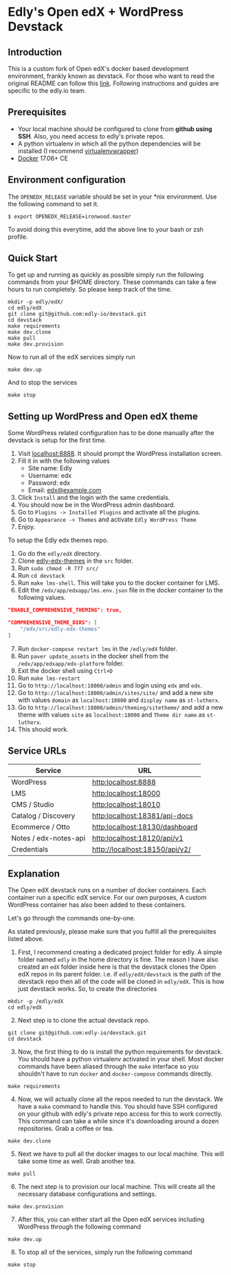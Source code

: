 # Edly's Open edX + WordPress Devstack

## Introduction

This is a custom fork of Open edX's docker based development environment, frankly known as devstack. For those who want to read the original README can follow this [link](https://github.com/edx/devstack). Following instructions and guides are specific to the edly.io team.

## Prerequisites

-   Your local machine should be configured to clone from **github using SSH**. Also, you need access to edly's private repos.
-   A python virtualenv in which all the python dependencies will be installed (I recommend [virtualenvwrapper](https://virtualenvwrapper.readthedocs.io))
-   [Docker](https://docs.docker.com/install/linux/docker-ce/ubuntu/) 17.06+ CE

## Environment configuration

The `OPENEDX_RELEASE` variable should be set in your \*nix environment. Use the following command to set it.

```
$ export OPENEDX_RELEASE=ironwood.master
```

To avoid doing this everytime, add the above line to your bash or zsh profile.

## Quick Start

To get up and running as quickly as possible simply run the following commands from your \$HOME directory. These commands can take a few hours to run completely. So please keep track of the time.

```
mkdir -p edly/edX/
cd edly/edX
git clone git@github.com:edly-io/devstack.git
cd devstack
make requirements
make dev.clone
make pull
make dev.provision
```

Now to run all of the edX services simply run

```
make dev.up
```

And to stop the services

```
make stop
```

## Setting up WordPress and Open edX theme

Some WordPress related configuration has to be done manually after the devstack is setup for the first time.

1. Visit [localhost:8888](http://localhost:8888). It should prompt the WordPress installation screen.
2. Fill it in with the following values
    - Site name: Edly
    - Username: edx
    - Password: edx
    - Email: edx@example.com
3. Click `Install` and the login with the same credentials.
4. You should now be in the WordPress admin dashboard.
5. Go to `Plugins -> Installed Plugins` and activate all the plugins.
6. Go to `Appearance -> Themes` and activate `Edly WordPress Theme`
7. Enjoy.

To setup the Edly edx themes repo.

1. Go do the `edly/edX` directory.
2. Clone [edly-edx-themes](https://github.com/edly-io/edly-edx-themes) in the `src` folder.
3. Run `sudo chmod -R 777 src/`
4. Run `cd devstack`
5. Run `make lms-shell`. This will take you to the docker container for LMS.
6. Edit the `/edx/app/edxapp/lms.env.json` file in the docker container to the following values.

```json
"ENABLE_COMPREHENSIVE_THEMING": true,

"COMPREHENSIVE_THEME_DIRS": [
    "/edx/src/edly-edx-themes"
]
```

7. Run `docker-compose restart lms` in the `/edly/edX` folder.
8. Run `paver update_assets` in the docker shell from the `/edx/app/edxapp/edx-platform` folder.
9. Exit the docker shell using `Ctrl+D`
10. Run `make lms-restart`
11. Go to `http://localhost:18000/admin` and login using `edx` and `edx`.
12. Go to `http://localhost:18000/admin/sites/site/` and add a new site with values `domain` as `localhost:18000` and `display name` as `st-lutherx`.
13. Go to `http://localhost:18000/admin/theming/sitetheme/` and add a new theme with values `site` as `localhost:18000` and `Theme dir name` as `st-lutherx`.
14. This should work.

## Service URLs

| Service               | URL                                                              |
| --------------------- | ---------------------------------------------------------------- |
| WordPress             | [http:localhost:8888](http:localhost:8888)                     |
| LMS                   | [http:localhost:18000](http:localhost:18000)                     |
| CMS / Studio          | [http:localhost:18010](http:localhost:18010)                     |
| Catalog / Discovery   | [http:localhost:18381/api-docs](http:localhost:18381/api-docs)   |
| Ecommerce / Otto      | [http:localhost:18130/dashboard](http:localhost:18130/dashboard) |
| Notes / edx-notes-api | [http:localhost:18120/api/v1](http:localhost:18120/api/v1)       |
| Credentials           | [http://localhost:18150/api/v2/](http://localhost:18150/api/v2/) |

## Explanation

The Open edX devstack runs on a number of docker containers. Each container run a specific edX service. For our own purposes, A custom WordPress container has also been added to these containers.

Let's go through the commands one-by-one.

As stated previously, please make sure that you fulfill all the prerequisites listed above.

1. First, I recommend creating a dedicated project folder for edly. A simple folder named `edly` in the home directory is fine. The reason I have also created an `edX` folder inside here is that the devstack clones the Open edX repos in its parent folder. i.e. if `edly/edX/devstack` is the path of the devstack repo then all of the code will be cloned in `edly/edX`. This is how just devstack works. So, to create the directories

```
mkdir -p /edly/edX
cd edly/edX
```

2. Next step is to clone the actual devstack repo.

```
git clone git@github.com:edly-io/devstack.git
cd devstack
```

3. Now, the first thing to do is install the python requirements for devstack. You should have a python virtualenv activated in your shell.
   Most docker commands have been aliased through the `make` interface so you shouldn't have to run `docker` and `docker-compose` commands directly.

```
make requirements
```

4. Now, we will actually clone all the repos needed to run the devstack. We have a `make` command to handle this. You should have SSH configured on your github with edly's private repo access for this to work correctly. This command can take a while since it's downloading around a dozen repositories. Grab a coffee or tea.

```
make dev.clone
```

5. Next we have to pull all the docker images to our local machine. This will take some time as well. Grab another tea.

```
make pull
```

6. The next step is to provision our local machine. This will create all the necessary database configurations and settings.

```
make dev.provision
```

7. After this, you can either start all the Open edX services including WordPress through the following command

```
make dev.up
```

8. To stop all of the services, simply run the following command

```
make stop
```

